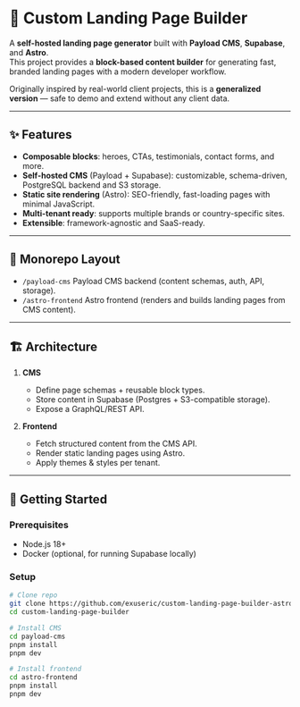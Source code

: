 # 🚀 Custom Landing Page Builder

A **self-hosted landing page generator** built with **Payload CMS**, **Supabase**, and **Astro**.  
This project provides a **block-based content builder** for generating fast, branded landing pages with a modern developer workflow.  

Originally inspired by real-world client projects, this is a **generalized version** — safe to demo and extend without any client data.

---

## ✨ Features

- **Composable blocks**: heroes, CTAs, testimonials, contact forms, and more.
- **Self-hosted CMS** (Payload + Supabase): customizable, schema-driven, PostgreSQL backend and S3 storage.
- **Static site rendering** (Astro): SEO-friendly, fast-loading pages with minimal JavaScript.
- **Multi-tenant ready**: supports multiple brands or country-specific sites.
- **Extensible**: framework-agnostic and SaaS-ready.

---

## 📂 Monorepo Layout

- `/payload-cms` Payload CMS backend (content schemas, auth, API, storage).
- `/astro-frontend` Astro frontend (renders and builds landing pages from CMS content).

---

## 🏗 Architecture

1. **CMS**  
   - Define page schemas + reusable block types.  
   - Store content in Supabase (Postgres + S3-compatible storage).  
   - Expose a GraphQL/REST API.  

2. **Frontend**  
   - Fetch structured content from the CMS API.  
   - Render static landing pages using Astro.  
   - Apply themes & styles per tenant.  

---

## 🚀 Getting Started

### Prerequisites
- Node.js 18+
- Docker (optional, for running Supabase locally)

### Setup
```bash
# Clone repo
git clone https://github.com/exuseric/custom-landing-page-builder-astro-payload-cms-supabase.git
cd custom-landing-page-builder

# Install CMS
cd payload-cms
pnpm install
pnpm dev

# Install frontend
cd astro-frontend
pnpm install
pnpm dev
